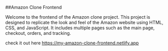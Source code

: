 ##Amazon Clone Frontend

Welcome to the frontend of the Amazon clone project. This project is designed to replicate the look and feel of the Amazon website using HTML,
CSS, and JavaScript. It includes multiple pages such as the main page, checkout, orders, and tracking.

check it out here https://my-amazon-clone-frontend.netlify.app


